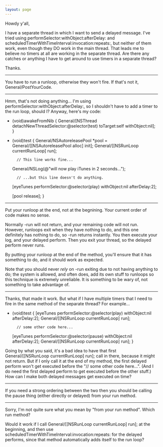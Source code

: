 ```yaml
---
layout: page
---
```


Howdy y'all,

I have a separate thread in which I want to send a delayed message. I've tried using     performSelector:withObject:afterDelay: and     scheduledTimerWithTimeInterval:invocation:repeats:, but neither of them work, even though they DO work in the main thread. That leads me to believe no timers at all are working in the separate thread. Are there any catches or anything I have to get around to use timers in a separate thread?

Thanks.

----
You have to run a runloop, otherwise they won't fire. If that's not it, General/PostYourCode.

----
Hmm, that's not doing anything... I'm using performSelector:withObject:afterDelay:, so I shouldn't have to add a timer to the run loop, should I? Anyway, here's my code:

    
- (void)awakeFromNib
{
	General/[NSThread detachNewThreadSelector:@selector(test) toTarget:self withObject:nil];
}

- (void)test
{
	General/NSAutoreleasePool *pool = General/[[NSAutoreleasePool alloc] init];
	General/[[NSRunLoop currentRunLoop] run];
	
        // This line works fine...
	General/NSLog(@"will now play iTunes in 2 seconds...");
	
        // ...but this line doesn't do anything.
	[eyeTunes performSelector:@selector(play) withObject:nil afterDelay:2];
	
	[pool release];
}


----
Put your runloop at the end, not at the begnining. Your current order of code makes no sense.

Normally     -run will not return, and your remaining code will not run. However, runloops exit when they have nothing to do, and this one definitely has nothing to do, so     -run returns instantly. You then execute your log, and your delayed perform. Then you exit your thread, so the delayed perform never runs.

By putting your runloop at the end of the method, you'll ensure that it has something to do, and it should work as expected.

Note that you should never *rely* on     -run exiting due to not having anything to do; the system is allowed, and often does, add its own stuff to runloops so this technique is extremely unreliable. It is something to be wary of, not something to take advantage of.

----

Thanks, that made it work. But what if I have multiple timers that I need to fire in the same method of the separate thread? For example...

    
- (void)test
{
	[eyeTunes performSelector:@selector(play) withObject:nil afterDelay:2];
	General/[[NSRunLoop currentRunLoop] run];

        // some other code here...
	
	[eyeTunes performSelector:@selector(pause) withObject:nil afterDelay:2];
	General/[[NSRunLoop currentRunLoop] run];
}


Going by what you said, it's a bad idea to have that first     General/[[NSRunLoop currentRunLoop] run]; call in there, because it might not return. But if I only call it at the end of my method, the first delayed perform won't get executed before the "// some other code here...". (And I do need the first delayed perform to get executed before the other stuff.) How can I make both delayed messages get executed on time?

----
If you need a strong ordering between the two then you should be calling the pause thing (either directly or delayed) from your run method.

----
Sorry, I'm not quite sure what you mean by "from your run method". Which run method?

Would it work if I call     General/[[NSRunLoop currentRunLoop] run]; at the beginning, and then use     scheduledTimerWithTimeInterval:invocation:repeats: for the delayed performs, since that method automatically adds itself to the run loop?
